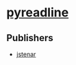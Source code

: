 # [pyreadline](https://pypi.org/project/pyreadline)



## Publishers
- [jstenar](https://pypi.org/user/jstenar)

